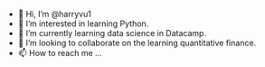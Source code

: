 - 👋 Hi, I’m @harryvu1
- 👀 I’m interested in learning Python. 
- 🌱 I’m currently learning data science in Datacamp.
- 💞️ I’m looking to collaborate on the learning quantitative finance.
- 📫 How to reach me ...

<!---
harryvu1/harryvu1 is a ✨ special ✨ repository because its `README.md` (this file) appears on your GitHub profile.
You can click the Preview link to take a look at your changes.
--->
